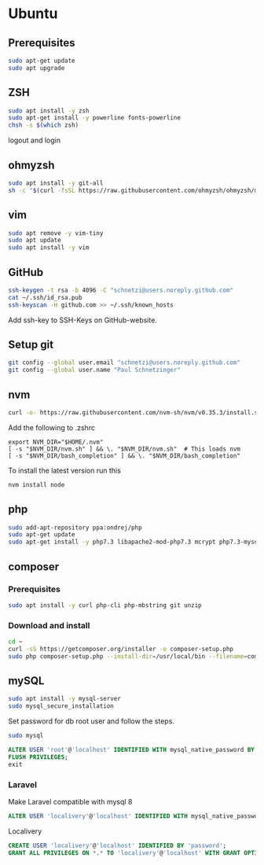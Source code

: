 # Ubuntu

## Prerequisites
```sh
sudo apt-get update
sudo apt upgrade
```

## ZSH
```sh
sudo apt install -y zsh
sudo apt-get install -y powerline fonts-powerline
chsh -s $(which zsh)
```
logout and login


## ohmyzsh
```sh
sudo apt install -y git-all
sh -c "$(curl -fsSL https://raw.githubusercontent.com/ohmyzsh/ohmyzsh/master/tools/install.sh)"
```

## vim
```sh
sudo apt remove -y vim-tiny
sudo apt update
sudo apt install -y vim
```

## GitHub
```sh
ssh-keygen -t rsa -b 4096 -C "schnetzi@users.noreply.github.com"
cat ~/.ssh/id_rsa.pub
ssh-keyscan -H github.com >> ~/.ssh/known_hosts
```

Add ssh-key to SSH-Keys on GitHub-website.

## Setup git
```sh
git config --global user.email "schnetzi@users.noreply.github.com"
git config --global user.name "Paul Schnetzinger"
```

## nvm
```sh
curl -o- https://raw.githubusercontent.com/nvm-sh/nvm/v0.35.3/install.sh | bash
```

Add the following to .zshrc
```
export NVM_DIR="$HOME/.nvm"
[ -s "$NVM_DIR/nvm.sh" ] && \. "$NVM_DIR/nvm.sh"  # This loads nvm
[ -s "$NVM_DIR/bash_completion" ] && \. "$NVM_DIR/bash_completion"
```
To install the latest version run this
```sh
nvm install node
```

## php
```sh
sudo add-apt-repository ppa:ondrej/php
sudo apt-get update
sudo apt-get install -y php7.3 libapache2-mod-php7.3 mcrypt php7.3-mysql php7.3-mbstring php7.3-gettext php7.3-xml php7.3-json php7.3-curl php7.3-zip php7.3-common
```

## composer

### Prerequisites
```sh
sudo apt install -y curl php-cli php-mbstring git unzip
```

### Download and install
```sh
cd ~
curl -sS https://getcomposer.org/installer -o composer-setup.php
sudo php composer-setup.php --install-dir=/usr/local/bin --filename=composer
```

## mySQL
```sh
sudo apt install -y mysql-server
sudo mysql_secure_installation
```

Set password for db root user and follow the steps.

```sh
sudo mysql
```
```sql
ALTER USER 'root'@'localhost' IDENTIFIED WITH mysql_native_password BY 'root';
FLUSH PRIVILEGES;
exit
```

### Laravel
Make Laravel compatible with mysql 8
```sql
ALTER USER 'localivery'@'localhost' IDENTIFIED WITH mysql_native_password BY 'localivery';
```


Localivery
```sql
CREATE USER 'localivery'@'localhost' IDENTIFIED BY 'password';
GRANT ALL PRIVILEGES ON *.* TO 'localivery'@'localhost' WITH GRANT OPTION;
```
